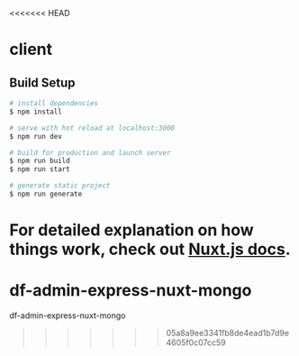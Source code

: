 <<<<<<< HEAD
# client

## Build Setup

```bash
# install dependencies
$ npm install

# serve with hot reload at localhost:3000
$ npm run dev

# build for production and launch server
$ npm run build
$ npm run start

# generate static project
$ npm run generate
```

For detailed explanation on how things work, check out [Nuxt.js docs](https://nuxtjs.org).
=======
# df-admin-express-nuxt-mongo
df-admin-express-nuxt-mongo
>>>>>>> 05a8a9ee3341fb8de4ead1b7d9e4605f0c07cc59
